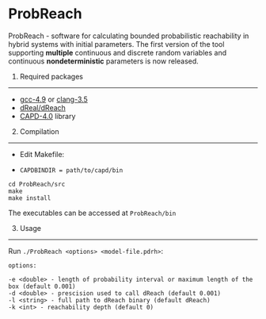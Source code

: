 ProbReach
=========
ProbReach - software for calculating bounded probabilistic reachability in hybrid systems with initial parameters. The first version of the tool supporting **multiple** continuous and discrete random variables and continuous **nondeterministic** parameters is now released.

1. Required packages
--------------------
- [gcc-4.9](https://gcc.gnu.org/gcc-4.9/) or [clang-3.5](http://clang.llvm.org/docs/ReleaseNotes.html)
- [dReal/dReach](https://github.com/dreal/dreal)
- [CAPD-4.0](http://capd.ii.uj.edu.pl/) library

2. Compilation
--------------------
- Edit Makefile:
 * `CAPDBINDIR = path/to/capd/bin`

```
cd ProbReach/src
make
make install
```

The executables can be accessed at `ProbReach/bin`

3. Usage
--------------------
Run `./ProbReach <options> <model-file.pdrh>`:

```
options:

-e <double> - length of probability interval or maximum length of the box (default 0.001)
-d <double> - prescision used to call dReach (default 0.001)
-l <string> - full path to dReach binary (default dReach)
-k <int> - reachability depth (default 0)
```
